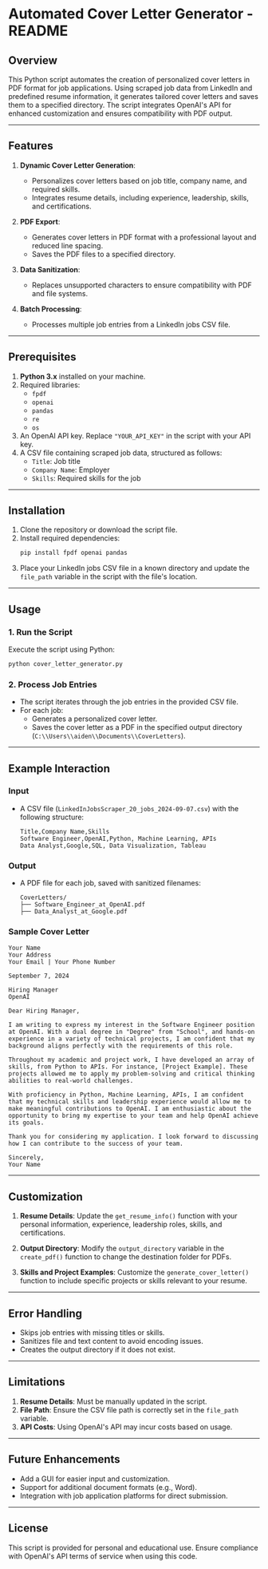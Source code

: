 # Automated Cover Letter Generator - README

## Overview
This Python script automates the creation of personalized cover letters in PDF format for job applications. Using scraped job data from LinkedIn and predefined resume information, it generates tailored cover letters and saves them to a specified directory. The script integrates OpenAI's API for enhanced customization and ensures compatibility with PDF output.

---

## Features
1. **Dynamic Cover Letter Generation**:
   - Personalizes cover letters based on job title, company name, and required skills.
   - Integrates resume details, including experience, leadership, skills, and certifications.

2. **PDF Export**:
   - Generates cover letters in PDF format with a professional layout and reduced line spacing.
   - Saves the PDF files to a specified directory.

3. **Data Sanitization**:
   - Replaces unsupported characters to ensure compatibility with PDF and file systems.

4. **Batch Processing**:
   - Processes multiple job entries from a LinkedIn jobs CSV file.

---

## Prerequisites
1. **Python 3.x** installed on your machine.
2. Required libraries:
   - `fpdf`
   - `openai`
   - `pandas`
   - `re`
   - `os`
3. An OpenAI API key. Replace `"YOUR_API_KEY"` in the script with your API key.
4. A CSV file containing scraped job data, structured as follows:
   - `Title`: Job title
   - `Company Name`: Employer
   - `Skills`: Required skills for the job

---

## Installation
1. Clone the repository or download the script file.
2. Install required dependencies:
   ```bash
   pip install fpdf openai pandas
   ```
3. Place your LinkedIn jobs CSV file in a known directory and update the `file_path` variable in the script with the file's location.

---

## Usage

### 1. Run the Script
Execute the script using Python:
```bash
python cover_letter_generator.py
```

### 2. Process Job Entries
- The script iterates through the job entries in the provided CSV file.
- For each job:
  - Generates a personalized cover letter.
  - Saves the cover letter as a PDF in the specified output directory (`C:\\Users\\aiden\\Documents\\CoverLetters`).

---

## Example Interaction
### Input
- A CSV file (`LinkedInJobsScraper_20_jobs_2024-09-07.csv`) with the following structure:
   ```csv
   Title,Company Name,Skills
   Software Engineer,OpenAI,Python, Machine Learning, APIs
   Data Analyst,Google,SQL, Data Visualization, Tableau
   ```

### Output
- A PDF file for each job, saved with sanitized filenames:
   ```
   CoverLetters/
   ├── Software_Engineer_at_OpenAI.pdf
   ├── Data_Analyst_at_Google.pdf
   ```

### Sample Cover Letter
```plaintext
Your Name
Your Address
Your Email | Your Phone Number
    
September 7, 2024

Hiring Manager
OpenAI

Dear Hiring Manager,

I am writing to express my interest in the Software Engineer position at OpenAI. With a dual degree in "Degree" from "School", and hands-on experience in a variety of technical projects, I am confident that my background aligns perfectly with the requirements of this role.

Throughout my academic and project work, I have developed an array of skills, from Python to APIs. For instance, [Project Example]. These projects allowed me to apply my problem-solving and critical thinking abilities to real-world challenges.

With proficiency in Python, Machine Learning, APIs, I am confident that my technical skills and leadership experience would allow me to make meaningful contributions to OpenAI. I am enthusiastic about the opportunity to bring my expertise to your team and help OpenAI achieve its goals.

Thank you for considering my application. I look forward to discussing how I can contribute to the success of your team.

Sincerely,
Your Name
```

---

## Customization
1. **Resume Details**:
   Update the `get_resume_info()` function with your personal information, experience, leadership roles, skills, and certifications.

2. **Output Directory**:
   Modify the `output_directory` variable in the `create_pdf()` function to change the destination folder for PDFs.

3. **Skills and Project Examples**:
   Customize the `generate_cover_letter()` function to include specific projects or skills relevant to your resume.

---

## Error Handling
- Skips job entries with missing titles or skills.
- Sanitizes file and text content to avoid encoding issues.
- Creates the output directory if it does not exist.

---

## Limitations
1. **Resume Details**: Must be manually updated in the script.
2. **File Path**: Ensure the CSV file path is correctly set in the `file_path` variable.
3. **API Costs**: Using OpenAI's API may incur costs based on usage.

---

## Future Enhancements
- Add a GUI for easier input and customization.
- Support for additional document formats (e.g., Word).
- Integration with job application platforms for direct submission.

---

## License
This script is provided for personal and educational use. Ensure compliance with OpenAI's API terms of service when using this code.
